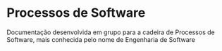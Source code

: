 # Processos de Software
 Documentação desenvolvida em grupo para a cadeira de Processos de Software, mais conhecida pelo nome de Engenharia de Software
